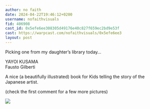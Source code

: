 ```yaml
---
author: no faith
date: 2024-04-22T19:46:12+0200
username: nofaithvisuals
fid: 406908
cast_id: 0x5efe6ee308305d49176e40c827f659ec2bd9e53f
cast: https://warpcast.com/nofaithvisuals/0x5efe6ee3
layout: post
---
```

Picking one from my daughter’s library today…  
  
YAYOI KUSAMA  
Fausto Gilberti  
  
A nice (a beautifully illustrated) book for Kids telling the story of the Japanese artist.   
  
(check the first comment for a few more pictures)  

![](https://imagedelivery.net/BXluQx4ige9GuW0Ia56BHw/87aade03-e98a-4bd5-50ec-d0d2f2754200/original)